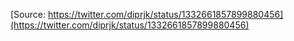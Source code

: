 [Source: https://twitter.com/diprjk/status/1332661857899880456](https://twitter.com/diprjk/status/1332661857899880456)